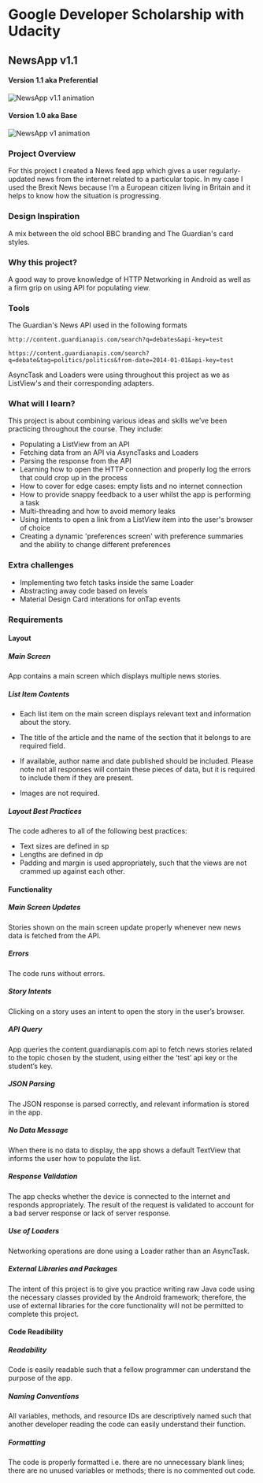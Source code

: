 # Google Developer Scholarship with Udacity

## NewsApp v1.1

#### Version 1.1 aka Preferential

![NewsApp v1.1 animation](http://g.recordit.co/Hur6GeDHA0.gif)

#### Version 1.0 aka Base

![NewsApp v1 animation](http://g.recordit.co/wRxnBDKfam.gif)

### Project Overview

For this project I created a News feed app which gives a user regularly-updated news from the internet related to a particular topic. In my case I used the Brexit News because I'm a European citizen living in Britain and it helps to know how the situation is progressing.

### Design Inspiration

A mix between the old school BBC branding and The Guardian's card styles.

### Why this project?
  
A good way to prove knowledge of HTTP Networking in Android as well as a firm grip on using API for populating view.  
  
### Tools

The Guardian's News API used in the following formats

```
http://content.guardianapis.com/search?q=debates&api-key=test
```

```
https://content.guardianapis.com/search?q=debate&tag=politics/politics&from-date=2014-01-01&api-key=test
```
AsyncTask and Loaders were using throughout this project as we as ListView's and their corresponding adapters.

### What will I learn?

This project is about combining various ideas and skills we’ve been practicing throughout the course. They include:
* Populating a ListView from an API
* Fetching data from an API via AsyncTasks and Loaders
* Parsing the response from the API
* Learning how to open the HTTP connection and properly log the errors that could crop up in the process
* How to cover for edge cases: empty lists and no internet connection
* How to provide snappy feedback to a user whilst the app is performing a task
* Multi-threading and how to avoid memory leaks 
* Using intents to open a link from a ListView item into the user's browser of choice
* Creating a dynamic 'preferences screen' with preference summaries and the ability to change different preferences

### Extra challenges

* Implementing two fetch tasks inside the same Loader
* Abstracting away code based on levels
* Material Design Card interations for onTap events

### Requirements

#### Layout

##### Main Screen

App contains a main screen which displays multiple news stories.

##### List Item Contents

- Each list item on the main screen displays relevant text and information about the story.

- The title of the article and the name of the section that it belongs to are required field.

- If available, author name and date published should be included. Please note not all responses will contain these pieces of data, but it is required to include them if they are present.

- Images are not required.

##### Layout Best Practices

The code adheres to all of the following best practices:
- Text sizes are defined in sp
- Lengths are defined in dp
- Padding and margin is used appropriately, such that the views are not crammed up against each other.


#### Functionality 

##### Main Screen Updates

Stories shown on the main screen update properly whenever new news data is fetched from the API.

##### Errors

The code runs without errors.

##### Story Intents

Clicking on a story uses an intent to open the story in the user’s browser.

##### API Query

App queries the content.guardianapis.com api to fetch news stories related to the topic chosen by the student, using either the ‘test’ api key or the student’s key.

##### JSON Parsing

The JSON response is parsed correctly, and relevant information is stored in the app.

##### No Data Message

When there is no data to display, the app shows a default TextView that informs the user how to populate the list.

##### Response Validation

The app checks whether the device is connected to the internet and responds appropriately. The result of the request is validated to account for a bad server response or lack of server response.

##### Use of Loaders

Networking operations are done using a Loader rather than an AsyncTask.

##### External Libraries and Packages

The intent of this project is to give you practice writing raw Java code using the necessary classes provided by the Android framework; therefore, the use of external libraries for the core functionality will not be permitted to complete this project.

#### Code Readibility

##### Readability

Code is easily readable such that a fellow programmer can understand the purpose of the app.

##### Naming Conventions

All variables, methods, and resource IDs are descriptively named such that another developer reading the code can easily understand their function.

##### Formatting

The code is properly formatted i.e. there are no unnecessary blank lines; there are no unused variables or methods; there is no commented out code.
